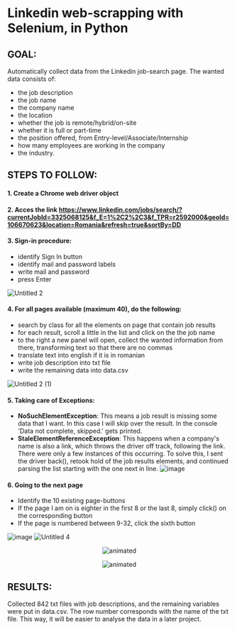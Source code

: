 # Linkedin web-scrapping with Selenium, in Python

## GOAL:
Automatically collect data from the Linkedin job-search page. The wanted data consists of:
+ the job description 
+ the job name 
+ the company name
+ the location
+ whether the job is remote/hybrid/on-site
+ whether it is full or part-time 
+ the position offered, from Entry-level/Associate/Internship
+ how many employees are working in the company 
+ the industry.


## STEPS TO FOLLOW:
#### 1. Create a Chrome web driver object
#### 2. Acces the link https://www.linkedin.com/jobs/search/?currentJobId=3325068125&f_E=1%2C2%2C3&f_TPR=r2592000&geoId=106670623&location=Romania&refresh=true&sortBy=DD

#### 3. Sign-in procedure: 
+ identify Sign In button
+ identify mail and password labels
+ write mail and password
+ press Enter

![Untitled 2](https://user-images.githubusercontent.com/101098099/221193613-ade4b08f-9ac7-4861-83d5-c6e1acb70210.gif)


#### 4. For all pages available (maximum 40), do the following: 
+ search by class for all the elements on page that contain job results
+ for each result, scroll a little in the list and click on the the job name
+ to the right a new panel will open, collect the wanted information from there, transforming text so that there are no commas
+ translate text into english if it is in romanian
+ write job description into txt file
+ write the remaining data into data.csv

![Untitled 2 (1)](https://user-images.githubusercontent.com/101098099/221197152-0d64e223-ef16-47ae-be5d-aff4e3eec422.gif)


#### 5. Taking care of Exceptions:
+ <b>NoSuchElementException</b>:  This means a job result is missing some data that I want. In this case I will skip over the result. In the console 'Data not complete, skipped.' gets printed.
+ <b>StaleElementReferenceException</b>:  This happens when a company's name is also a link, which throws the driver off track, following the link. There were only a few instances of this occurring. To solve this, I sent the driver back(), retook hold of the job results elements, and continued parsing the list starting with the one  next in line.
![image](https://user-images.githubusercontent.com/101098099/221198300-a2de1d40-15c3-4086-9a1a-475c00d4f531.png)



#### 6. Going to the next page
+ Identify the 10 existing page-buttons
+ If the page I am on is eighter in the first 8 or the last 8, simply click() on the corresponding button
+ If the page is numbered between 9-32, click the sixth button

![image](https://user-images.githubusercontent.com/101098099/221200802-353e8ceb-16bd-4462-bbbc-7c6c2fe8409e.png)
![Untitled 4](https://user-images.githubusercontent.com/101098099/221200874-ca176d26-34c3-4b2c-9b64-235dc8aec1d2.gif)
<p align="center">
  <img  src="https://user-images.githubusercontent.com/101098099/221200802-353e8ceb-16bd-4462-bbbc-7c6c2fe8409e.png" alt="animated">
</p>
<p align="center">
  <img src="https://user-images.githubusercontent.com/101098099/221200874-ca176d26-34c3-4b2c-9b64-235dc8aec1d2.gif" alt="animated">
</p>


## RESULTS:
Collected 842 txt files with job descriptions, and the remaining variables were put in data.csv. The row number corresponds with the name of the txt file. This way, it will be easier to analyse the data in a later project.
